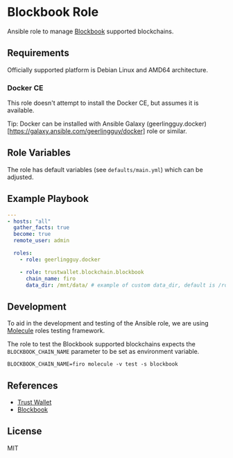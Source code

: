 # Blockbook Role

Ansible role to manage [Blockbook](https://github.com/trezor/blockbook) supported blockchains.

## Requirements

Officially supported platform is Debian Linux and AMD64 architecture.

### Docker CE

This role doesn't attempt to install the Docker CE, but assumes it is available.

Tip: Docker can be installed with Ansible Galaxy (geerlingguy.docker)[https://galaxy.ansible.com/geerlingguy/docker] role or similar.

## Role Variables

The role has default variables (see `defaults/main.yml`) which can be adjusted.

## Example Playbook

```yaml
---
- hosts: "all"
  gather_facts: true
  become: true
  remote_user: admin

  roles:
    - role: geerlingguy.docker

    - role: trustwallet.blockchain.blockbook
      chain_name: firo
      data_dir: /mnt/data/ # example of custom data_dir, default is /root
```

## Development

To aid in the development and testing of the Ansible role, we are 
using [Molecule](https://molecule.readthedocs.io/en/latest/index.html) roles testing framework.

The role to test the Blockbook supported blockchains expects the `BLOCKBOOK_CHAIN_NAME` parameter
to be set as environment variable.

```shell
BLOCKBOOK_CHAIN_NAME=firo molecule -v test -s blockbook
```

## References

* [Trust Wallet](https://trustwallet.com)
* [Blockbook](https://github.com/trezor/blockbook)

## License

MIT
